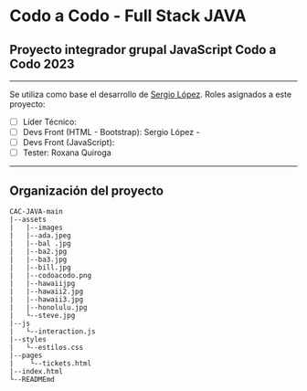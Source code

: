 # Codo a Codo - Full Stack JAVA
## Proyecto integrador grupal JavaScript Codo a Codo 2023
---
Se utiliza como base el desarrollo de [Sergio López](https://github.com/seralopez/CAC-JAVA).
Roles asignados a este proyecto:
* [ ] Líder Técnico: 
* [ ] Devs Front (HTML - Bootstrap): Sergio López - 
* [ ] Devs Front (JavaScript): 
* [ ] Tester: Roxana Quiroga
---
## Organización del proyecto
```
CAC-JAVA-main
|--assets
|   |--images
|   |--ada.jpeg
|   |--bal .jpg
|   |--ba2.jpg
|   |--ba3.jpg
|   |--bill.jpg
|   |--codoacodo.png
|   |--hawaiijpg
|   |--hawaii2.jpg
|   |--hawaii3.jpg
|   |--honolulu.jpg
|   └--steve.jpg
|--js
|   └--interaction.js
|--styles
|   └--estilos.css
|--pages
|    └--tickets.html
|--index.html
└--READMEmd
```

